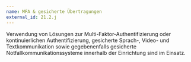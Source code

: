 ```yaml
---
name: MFA & gesicherte Übertragungen
external_id: 21.2.j
---
```


Verwendung von Lösungen zur Multi-Faktor-Authentifizierung oder kontinuierlichen Authentifizierung, gesicherte Sprach-, Video- und Textkommunikation sowie gegebenenfalls gesicherte Notfallkommunikationssysteme innerhalb der Einrichtung sind im Einsatz.
